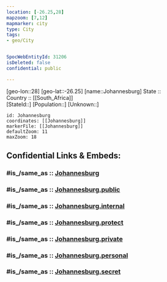 ```yaml
---
location: [-26.25,28] 
mapzoom: [7,12] 
mapmarker: city 
type: City
tags:
- geo/City


SpocWebEntityId: 31206
isDeleted: false
confidential: public

---
```

[geo-lon::28] 
[geo-lat::-26.25] 
[name::Johannesburg] 
State ::  
Country :: [[South_Africa]]  
[StateId::] 
[Population::] 
[Unknown::] 


```leaflet
id: Johannesburg
coordinates: [[Johannesburg]] 
markerFile: [[Johannesburg]] 
defaultZoom: 11 
maxZoom: 18
```


## Confidential Links & Embeds: 

### #is_/same_as :: [Johannesburg](/_Standards/Earth/Continent/Africa/Africa~South/South_Africa/provinces~South_Africa/Gauteng/City/Johannesburg.md) 

### #is_/same_as :: [Johannesburg.public](/_public/Earth/Continent/Africa/Africa~South/South_Africa/provinces~South_Africa/Gauteng/City/Johannesburg.public.md) 

### #is_/same_as :: [Johannesburg.internal](/_internal/Earth/Continent/Africa/Africa~South/South_Africa/provinces~South_Africa/Gauteng/City/Johannesburg.internal.md) 

### #is_/same_as :: [Johannesburg.protect](/_protect/Earth/Continent/Africa/Africa~South/South_Africa/provinces~South_Africa/Gauteng/City/Johannesburg.protect.md) 

### #is_/same_as :: [Johannesburg.private](/_private/Earth/Continent/Africa/Africa~South/South_Africa/provinces~South_Africa/Gauteng/City/Johannesburg.private.md) 

### #is_/same_as :: [Johannesburg.personal](/_personal/Earth/Continent/Africa/Africa~South/South_Africa/provinces~South_Africa/Gauteng/City/Johannesburg.personal.md) 

### #is_/same_as :: [Johannesburg.secret](/_secret/Earth/Continent/Africa/Africa~South/South_Africa/provinces~South_Africa/Gauteng/City/Johannesburg.secret.md)

